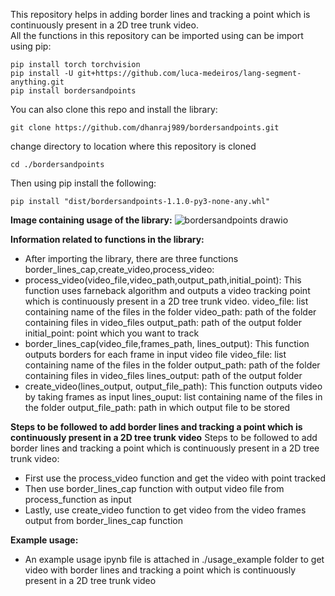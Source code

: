 This repository helps in adding border lines and tracking a point which is continuously present in a 2D tree trunk video.  
All the functions in this repository can be imported using can be import using pip:  
```
pip install torch torchvision
pip install -U git+https://github.com/luca-medeiros/lang-segment-anything.git
pip install bordersandpoints
```
You can also clone this repo and install the library:
```
git clone https://github.com/dhanraj989/bordersandpoints.git
```
change directory to location where this repository is cloned
```
cd ./bordersandpoints
```
Then using pip install the following:  
```
pip install "dist/bordersandpoints-1.1.0-py3-none-any.whl"
```
**Image containing usage of the library:**
![bordersandpoints drawio](https://github.com/dhanraj989/bordersandpoints/assets/75594686/6037b10c-2afe-4976-834f-dfe0aaecba02)  

**Information related to functions in the library:**
* After importing the library, there are three functions border_lines_cap,create_video,process_video:
* process_video(video_file,video_path,output_path,initial_point): This function uses farneback algorithm and outputs a video tracking point which is continuously present in a 2D tree trunk video.
  video_file: list containing name of the files in the folder
  video_path: path of the folder containing files in video_files
  output_path: path of the output folder
  initial_point: point which you want to track
* border_lines_cap(video_file,frames_path, lines_output): This function outputs borders for each frame in input video file
  video_file: list containing name of the files in the folder
  output_path: path of the folder containing files in video_files
  lines_output: path of the output folder
* create_video(lines_output, output_file_path): This function outputs video by taking frames as input
  lines_ouput: list containing name of the files in the folder
  output_file_path: path in which output file to be stored


**Steps to be followed to add border lines and tracking a point which is continuously present in a 2D tree trunk video**
Steps to be followed to add border lines and tracking a point which is continuously present in a 2D tree trunk video:
* First use the process_video function and get the video with point tracked
* Then use border_lines_cap function with output video file from process_function as input
* Lastly, use create_video function to get video from the video frames output from border_lines_cap function


**Example usage:**
* An example usage ipynb file is attached in ./usage_example folder to get video with border lines and tracking a point which is continuously present in a 2D tree trunk video
